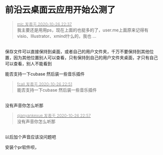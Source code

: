 # 前沿云桌面云应用开始公测了


<div class="quote"><blockquote><font size="2"><a href="https://www.hostloc.com/forum.php?mod=redirect&amp;goto=findpost&amp;pid=9356492&amp;ptid=758747" target="_blank"><font color="#999999">mlc 发表于 2020-10-26 22:37</font></a></font><br />
我主要还是用用ps，现在上面的也挺多的了，user.me上面原来记得有visio、Illustrator、xmind什么的，我也 ...</blockquote></div><br />
保存文件可以直接保持到桌面，或者自己的用户文件夹，千万不要保持到其他位置，因为其他位置别人可以查看，只有保持到自己的用户文件夹桌面，才只有自己可以查看，别人不能看到

能否支持一下cubase 然后装一些音乐插件

<div class="quote"><blockquote><font size="2"><a href="https://www.hostloc.com/forum.php?mod=redirect&amp;goto=findpost&amp;pid=9356577&amp;ptid=758747" target="_blank"><font color="#999999">fcall 发表于 2020-10-26 22:51</font></a></font><br />
能否支持一下cubase 然后装一些音乐插件</blockquote></div><br />
没有声音你怎么听那

<div class="quote"><blockquote><font size="2"><a href="https://www.hostloc.com/forum.php?mod=redirect&amp;goto=findpost&amp;pid=9356618&amp;ptid=758747" target="_blank"><font color="#999999">qianyankexue 发表于 2020-10-26 22:57</font></a></font><br />
没有声音你怎么听那</blockquote></div><br />
以后加个声音应该没问题吧

安装个pr软件呗，
